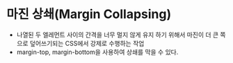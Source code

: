 # 마진 상쇄(Margin Collapsing)
- 나열된 두 엘레먼트 사이의 간격을 너무 멀지 않게 유지 하기 위해서 마진이 더 큰 쪽으로 덮어쓰기되는 CSS에서 강제로 수행하는 작업
- margin-top, margin-bottom을 사용하여 상쇄를 막을 수 있다.